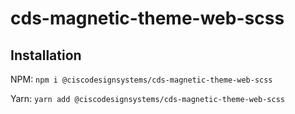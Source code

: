 # cds-magnetic-theme-web-scss

## Installation

NPM: `npm i @ciscodesignsystems/cds-magnetic-theme-web-scss`

Yarn: `yarn add @ciscodesignsystems/cds-magnetic-theme-web-scss`
